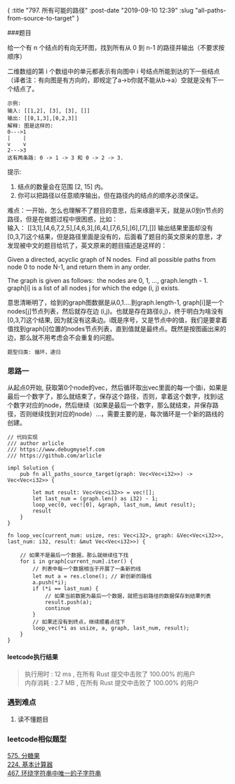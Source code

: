 {
    :title "797. 所有可能的路径"
    :post-date "2019-09-10 12:39"
    :slug "all-paths-from-source-to-target"
}


###题目

给一个有 n 个结点的有向无环图，找到所有从 0 到 n-1 的路径并输出（不要求按顺序）

二维数组的第 i 个数组中的单元都表示有向图中 i 号结点所能到达的下一些结点（译者注：有向图是有方向的，即规定了a→b你就不能从b→a）空就是没有下一个结点了。


```.lang-shell
示例:
输入: [[1,2], [3], [3], []] 
输出: [[0,1,3],[0,2,3]] 
解释: 图是这样的:
0--->1
|    |
v    v
2--->3
这有两条路: 0 -> 1 -> 3 和 0 -> 2 -> 3.

```

提示:  
1. 结点的数量会在范围 [2, 15] 内。  
2. 你可以把路径以任意顺序输出，但在路径内的结点的顺序必须保证。  

难点：一开始，怎么也理解不了题目的意思，后来琢磨半天，就是从0到n节点的路径，但是在做题过程中很困惑，比如：  
输入： [[3,1],[4,6,7,2,5],[4,6,3],[6,4],[7,6,5],[6],[7],[]]
输出结果里面却没有 [0,3,7]这个结果，但是路径里面是没有的，后面看了题目的英文原来的意思，才发现被中文的题目给坑了，英文原来的题目描述是这样的：

Given a directed, acyclic graph of N nodes.  Find all possible paths from node 0 to node N-1, and return them in any order.

The graph is given as follows:  the nodes are 0, 1, ..., graph.length - 1.  graph[i] is a list of all nodes j for which the edge (i, j) exists.

意思清晰明了，给到的graph图数据是从0,1....到graph.length-1, graph[i]是一个nodes[j]节点列表，然后就存在边 (i,j)。也就是存在路径(i,j)，终于明白为啥没有[0,3,7]这个结果, 因为就没有这条边。i既是序号，又是节点中的值，我们是要拿着值找到graph[i]位置的nodes节点列表，直到值就是最终点。既然是按图画出来的边，那么就不用考虑会不会重复的问题。


`题型归类: 循环，递归`

### 思路一
从起点0开始, 获取第0个node的vec，然后循环取出vec里面的每一个值i，如果是最后一个数字了，那么就结束了，保存这个路径，否则，拿着这个数字，找到i这个数字对应的node，然后继续（如果是最后一个数字，那么就结束，并保存路径，否则继续找到对应的node）...，需要主要的是，每次循环是一个新的路线的创建。

```.lang-rust
// 代码实现
/// author arlicle
/// https://www.debugmyself.com
/// https://github.com/arlicle

impl Solution {
    pub fn all_paths_source_target(graph: Vec<Vec<i32>>) -> Vec<Vec<i32>> {

        let mut result: Vec<Vec<i32>> = vec![];
        let last_num = (graph.len() as i32) - 1;
        loop_vec(0, vec![0], &graph, last_num, &mut result);
        result
    }
}

fn loop_vec(current_num: usize, res: Vec<i32>, graph: &Vec<Vec<i32>>, last_num: i32, result: &mut Vec<Vec<i32>>) {

    // 如果不是最后一个数据，那么就继续往下找
    for i in graph[current_num].iter() {
        // 列表中每一个数据相当于开展了一条新的线
        let mut a = res.clone(); // 新创新的路线
        a.push(*i);
        if (*i == last_num) {
            // 如果当前数据为最后一个数据，就把当前路径的数据保存到结果列表
            result.push(a);
            continue
        }
        // 如果还没有到终点，继续顺着点往下
        loop_vec(*i as usize, a, graph, last_num, result);
    }
}
```
#### leetcode执行结果

> 执行用时 : 12 ms , 在所有 Rust 提交中击败了 100.00% 的用户  
> 内存消耗 : 2.7 MB , 在所有 Rust 提交中击败了 100.00% 的用户  

### 遇到难点
1. 读不懂题目

### leetcode相似题型

[575. 分糖果](https://leetcode-cn.com/problems/distribute-candies/)    
[224. 基本计算器](https://leetcode-cn.com/problems/basic-calculator/)    
[467. 环绕字符串中唯一的子字符串](https://leetcode-cn.com/problems/unique-substrings-in-wraparound-string/)    